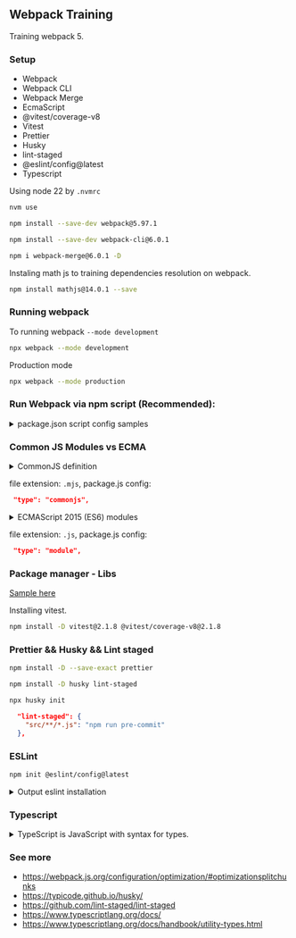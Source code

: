 ## Webpack Training

Training webpack 5. 

### Setup
- Webpack
- Webpack CLI
- Webpack Merge
- EcmaScript
- @vitest/coverage-v8
- Vitest
- Prettier
- Husky
- lint-staged
- @eslint/config@latest
- Typescript

Using node 22 by `.nvmrc`
```bash
nvm use
```

```bash
npm install --save-dev webpack@5.97.1
```

```bash
npm install --save-dev webpack-cli@6.0.1
```

```bash
npm i webpack-merge@6.0.1 -D
```

Instaling math js to training dependencies resolution on webpack.
```bash
npm install mathjs@14.0.1 --save
```

### Running webpack

To running webpack `--mode development`

```zsh
npx webpack --mode development
```

Production mode
```zsh
npx webpack --mode production
```

### Run Webpack via npm script (Recommended):

<details>
<summary> package.json script config samples </summary>

```json
    "scripts": {
      "build": "webpack --config webpack.config.js",
      "watch": "webpack --watch --config webpack.config.js",
      "start": "webpack serve --config webpack.config.js",
      "lint": "eslint",
      "lint:fix": "eslint --fix",
      "prettier": "prettier . --check",
      "prettier:fix": "prettier . --write --ignore-unknown",
      "prepare": "husky",
      "test": "vitest --run",
      "test:coverage": "vitest run --coverage",
      "pre-commit": "npm run prettier && npm run lint && npm run test"
    }
```
</details>

### Common JS Modules vs ECMA
<details>
<summary>CommonJS definition</summary>

**CommonJS** is a module system for JavaScript, primarily used in server-side environments like `Node.js`. CommonJS uses the `require()` function to import modules and `module.exports` or `exports` to export values, functions, or objects. When a module is required for the first time, it is executed and cached. Subsequent calls to `require()` will return the cached version, improving performance.
</details>

file extension: `.mjs`, 
package.js config:
```json
 "type": "commonjs",
```
<details>
<summary>ECMAScript 2015 (ES6) modules</summary>

**ECMAScript 2015 (ES6)**, they provide a standardized system for importing and exporting functionalities between different files.
</details>

file extension: `.js`, 
package.js config:
```json
 "type": "module",
```

### Package manager - Libs

[Sample here](https://github.com/leorenis/react-samples/tree/master/udmy-webpack/5-libs)

Installing vitest. 
```zsh
npm install -D vitest@2.1.8 @vitest/coverage-v8@2.1.8
```

### Prettier && Husky && Lint staged

```bash
npm install -D --save-exact prettier
```

```zsh
npm install -D husky lint-staged
```

```zsh
npx husky init
```

```json
  "lint-staged": {
    "src/**/*.js": "npm run pre-commit"
  },
```

### ESLint

```bash
npm init @eslint/config@latest
```

<details>
<summary>Output eslint installation</summary>

```zsh
Need to install the following packages:
@eslint/create-config@1.8.2
Ok to proceed? (y)

What do you want to lint? · javascript
✔ How would you like to use ESLint? · syntax
✔ What type of modules does your project use? · esm
✔ Which framework does your project use? · none
✔ Does your project use TypeScript? · no / yes
✔ Where does your code run? · browser, node
The config that you've selected requires the following dependencies:

eslint, globals
✔ Would you like to install them now? · No / Yes
✔ Which package manager do you want to use? · npm
☕️Installing...
```
</details>


### Typescript
<details>
<summary>TypeScript is JavaScript with syntax for types.</summary>

TypeScript is a strongly typed programming language that builds on JavaScript, giving you better tooling at any scale.
</details>

### See more
- https://webpack.js.org/configuration/optimization/#optimizationsplitchunks
- https://typicode.github.io/husky/
- https://github.com/lint-staged/lint-staged
- https://www.typescriptlang.org/docs/
- https://www.typescriptlang.org/docs/handbook/utility-types.html